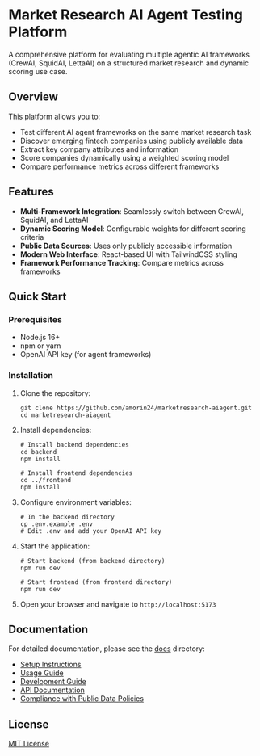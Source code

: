# Market Research AI Agent Testing Platform

A comprehensive platform for evaluating multiple agentic AI frameworks (CrewAI, SquidAI, LettaAI) on a structured market research and dynamic scoring use case.

## Overview

This platform allows you to:

- Test different AI agent frameworks on the same market research task
- Discover emerging fintech companies using publicly available data
- Extract key company attributes and information
- Score companies dynamically using a weighted scoring model
- Compare performance metrics across different frameworks

## Features

- **Multi-Framework Integration**: Seamlessly switch between CrewAI, SquidAI, and LettaAI
- **Dynamic Scoring Model**: Configurable weights for different scoring criteria
- **Public Data Sources**: Uses only publicly accessible information
- **Modern Web Interface**: React-based UI with TailwindCSS styling
- **Framework Performance Tracking**: Compare metrics across frameworks

## Quick Start

### Prerequisites

- Node.js 16+
- npm or yarn
- OpenAI API key (for agent frameworks)

### Installation

1. Clone the repository:
   ```
   git clone https://github.com/amorin24/marketresearch-aiagent.git
   cd marketresearch-aiagent
   ```

2. Install dependencies:
   ```
   # Install backend dependencies
   cd backend
   npm install

   # Install frontend dependencies
   cd ../frontend
   npm install
   ```

3. Configure environment variables:
   ```
   # In the backend directory
   cp .env.example .env
   # Edit .env and add your OpenAI API key
   ```

4. Start the application:
   ```
   # Start backend (from backend directory)
   npm run dev

   # Start frontend (from frontend directory)
   npm run dev
   ```

5. Open your browser and navigate to `http://localhost:5173`

## Documentation

For detailed documentation, please see the [docs](./docs) directory:

- [Setup Instructions](./docs/setup/README.md)
- [Usage Guide](./docs/usage/README.md)
- [Development Guide](./docs/development/README.md)
- [API Documentation](./docs/api/README.md)
- [Compliance with Public Data Policies](./docs/compliance/README.md)

## License

[MIT License](LICENSE)
